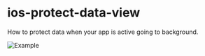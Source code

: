 # ios-protect-data-view
How to protect data when your app is active going to background.

![Example](https://github.com/cassiosousa/ios-protect-data-view/blob/master/protectData.gif)
